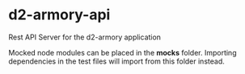 # d2-armory-api
Rest API Server for the d2-armory application

Mocked node modules can be placed in the __mocks__ folder.
Importing dependencies in the test files will import from this folder instead.